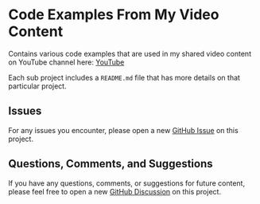# Code Examples From My Video Content

Contains various code examples that are used in my shared video content on YouTube channel here: [YouTube](https://www.youtube.com/@swestover/featured)

Each sub project includes a `README.md` file that has more details on that particular project.

## Issues

For any issues you encounter, please open a new [GitHub Issue](https://github.com/devshareacademy/code-examples-from-my-video-content/issues) on this project.

## Questions, Comments, and Suggestions

If you have any questions, comments, or suggestions for future content, please feel free to open a new [GitHub Discussion](https://github.com/devshareacademy/code-examples-from-my-video-content/discussions) on this project.
